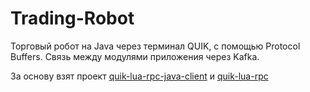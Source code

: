 # Trading-Robot

Торговый робот на Java через терминал QUIK, с помощью Protocol Buffers. Связь между модулями приложения через Kafka.

За основу взят проект
[quik-lua-rpc-java-client](https://github.com/Enfernuz/quik-lua-rpc-java-client) и [quik-lua-rpc](https://github.com/Enfernuz/quik-lua-rpc)

